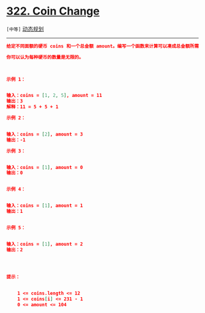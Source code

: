 # [322. Coin Change](https://leetcode-cn.com/problems/coin-change/)

`[中等]` [动态规划](https://leetcode-cn.com/tag/dynamic-programming/)

---

```json
给定不同面额的硬币 coins 和一个总金额 amount。编写一个函数来计算可以凑成总金额所需的最少的硬币个数。如果没有任何一种硬币组合能组成总金额，返回 -1。

你可以认为每种硬币的数量是无限的。

 

示例 1：


输入：coins = [1, 2, 5], amount = 11
输出：3 
解释：11 = 5 + 5 + 1

示例 2：


输入：coins = [2], amount = 3
输出：-1

示例 3：


输入：coins = [1], amount = 0
输出：0


示例 4：


输入：coins = [1], amount = 1
输出：1


示例 5：


输入：coins = [1], amount = 2
输出：2


 

提示：


	1 <= coins.length <= 12
	1 <= coins[i] <= 231 - 1
	0 <= amount <= 104


```

